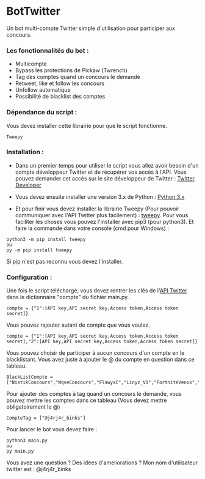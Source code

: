 # BotTwitter
Un bot multi-compte Twitter simple d'utilisation pour participer aux concours.


### Les fonctionnalités du bot :

* Multicompte
* Bypass les protections de Pickaw (Twrench)
* Tag des comptes quand un concours le demande
* Retweet, like et follow les concours
* Unfollow automatique
* Possibilité de blacklist des comptes


### Dépendance du script :

Vous devez installer cette librairie pour que le script fonctionne.
```
Tweepy
```
### Installation :

* Dans un premier temps pour utiliser le script vous allez avoir besoin d'un compte développeur Twitter et de récupérer vos accès à l'API.
 Vous pouvez demander cet accès sur le site développeur de Twitter : [Twitter Developer](https://developer.twitter.com/)

* Vous devez ensuite installer une version 3.x de Python : [Python 3.x](https://www.python.org/downloads/)

* Et pour finir vous devez installer la librairie Tweepy (Pour pouvoir communiquer avec l'API Twitter plus facilement) : [tweepy](https://www.tweepy.org/).
 Pour vous faciliter les choses vous pouvez l'installer avec pip3 (pour python3).
 Et faire la commande dans votre console (cmd pour Windows) : 
 ```
 python3 -m pip install tweepy
 ou
 py -m pip install tweepy
 ```
 Si pip n'est pas reconnu vous devez l'installer.


### Configuration :

Une fois le script téléchargé, vous devez rentrer les clés de l'[API Twitter](https://developer.twitter.com/) dans le dictionnaire "compte" du fichier main.py.
```
compte = {"1":[API key,API secret key,Access token,Access token secret]}
```
Vous pouvez rajouter autant de compte que vous voulez.
```
compte = {"1":[API key,API secret key,Access token,Access token secret],"2":[API key,API secret key,Access token,Access token secret]}
```

Vous pouvez choisir de participer à aucun concours d'un compte en le blacklistant. Vous avez juste à ajouter le @ du compte en question dans ce tableau.
```
BlackListCompte =["NistikConcours","WqveConcours","FlawyxC","Linyz_V1","FortniteVenox","TidaGameuse","YeastLeaks"]
```

Pour ajouter des comptes à tag quand un concours le demande, vous pouvez mettre les comptes dans ce tableau (Vous devez mettre obligatoirement le @) 

```
CompteTag = ["@j4rj4r_binks"]
```
Pour lancer le bot vous devez faire : 
```
python3 main.py
ou
py main.py
```


Vous avez une question ? Des idées d'ameliorations ?  Mon nom d'utilisateur twitter est : @j4rj4r_binks
